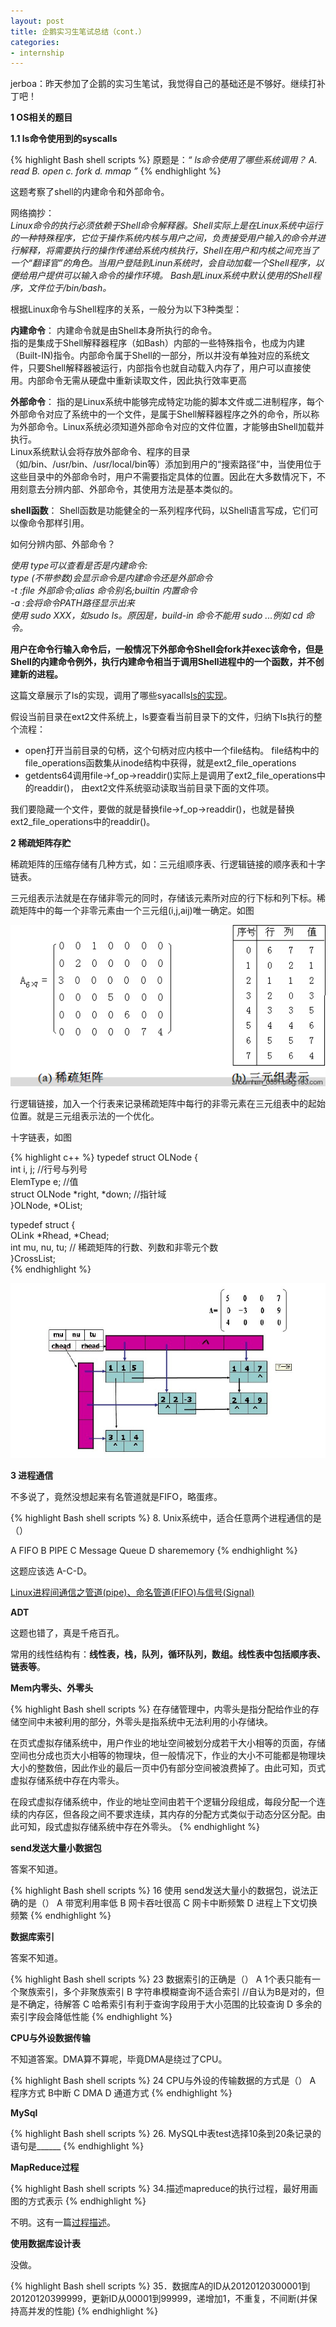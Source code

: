 ```yaml
---
layout: post
title: 企鹅实习生笔试总结（cont.）
categories:
- internship
---
```


jerboa：昨天参加了企鹅的实习生笔试，我觉得自己的基础还是不够好。继续打补丁吧！

**1 OS相关的题目**

**1.1 ls命令使用到的syscalls**

{% highlight Bash shell scripts %}
原题是：*“ ls命令使用了哪些系统调用？ A. read  B. open c. fork  d. mmap ”*
{% endhighlight %}

这题考察了shell的内建命令和外部命令。

网络摘抄：  
*Linux命令的执行必须依赖于Shell命令解释器。Shell实际上是在Linux系统中运行的一种特殊程序，它位于操作系统内核与用户之间，负责接受用户输入的命令并进行解释，将需要执行的操作传递给系统内核执行，Shell在用户和内核之间充当了一个“翻译官”的角色。当用户登陆到Linun系统时，会自动加载一个Shell程序，以便给用户提供可以输入命令的操作环境。
Bash是Linux系统中默认使用的Shell程序，文件位于/bin/bash。*

根据Linux命令与Shell程序的关系，一般分为以下3种类型：  

**内建命令**：
内建命令就是由Shell本身所执行的命令。  
指的是集成于Shell解释器程序（如Bash）内部的一些特殊指令，也成为内建（Built-IN)指令。内部命令属于Shell的一部分，所以并没有单独对应的系统文件，只要Shell解释器被运行，内部指令也就自动载入内存了，用户可以直接使用。内部命令无需从硬盘中重新读取文件，因此执行效率更高

**外部命令**：
指的是Linux系统中能够完成特定功能的脚本文件或二进制程序，每个外部命令对应了系统中的一个文件，是属于Shell解释器程序之外的命令，所以称为外部命令。Linux系统必须知道外部命令对应的文件位置，才能够由Shell加载并执行。  
Linux系统默认会将存放外部命令、程序的目录（如/bin、/usr/bin、/usr/local/bin等）添加到用户的“搜索路径”中，当使用位于这些目录中的外部命令时，用户不需要指定具体的位置。因此在大多数情况下，不用刻意去分辨内部、外部命令，其使用方法是基本类似的。

**shell函数**：
Shell函数是功能健全的一系列程序代码，以Shell语言写成，它们可以像命令那样引用。

如何分辨内部、外部命令？

*使用 type可以查看是否是内建命令:  
type (不带参数)会显示命令是内建命令还是外部命令  
-t :file 外部命令;alias 命令别名;builtin 内置命令  
-a :会将命令PATH路径显示出来*  
*使用 sudo XXX，如sudo ls。原因是，build-in 命令不能用 sudo ...例如 cd 命令。*

**用户在命令行输入命令后，一般情况下外部命令Shell会fork并exec该命令，但是Shell的内建命令例外，执行内建命令相当于调用Shell进程中的一个函数，并不创建新的进程。**

这篇文章展示了ls的实现，调用了哪些syacalls[ls的实现](http://www.cppblog.com/momoxiao/archive/2010/04/04/111594.html)。

假设当前目录在ext2文件系统上，ls要查看当前目录下的文件，归纳下ls执行的整个流程：

- open打开当前目录的句柄，这个句柄对应内核中一个file结构。
   file结构中的file_operations函数集从inode结构中获得，就是ext2_file_operations
- getdents64调用file->f_op->readdir()实际上是调用了ext2_file_operations中的readdir()，
   由ext2文件系统驱动读取当前目录下面的文件项。

我们要隐藏一个文件，要做的就是替换file->f_op->readdir()，也就是替换ext2_file_operations中的readdir()。

**2 稀疏矩阵存贮**

稀疏矩阵的压缩存储有几种方式，如：三元组顺序表、行逻辑链接的顺序表和十字链表。

三元组表示法就是在存储非零元的同时，存储该元素所对应的行下标和列下标。稀疏矩阵中的每一个非零元素由一个三元组(i,j,aij)唯一确定。如图

![](/images/2014-04-21-2-1.jpg)

行逻辑链接，加入一个行表来记录稀疏矩阵中每行的非零元素在三元组表中的起始位置。就是三元组表示法的一个优化。

十字链表，如图

{% highlight c++ %}
typedef struct OLNode {  
     int  i, j;          //行号与列号   
     ElemType e;        //值   
     struct OLNode *right, *down;  //指针域   
}OLNode, *OList;

typedef struct {  
    OLink   *Rhead, *Chead;   
    int mu, nu, tu;       // 稀疏矩阵的行数、列数和非零元个数    
}CrossList;  
{% endhighlight %}

![](/images/2014-04-21-2-2.gif)

**3 进程通信**

不多说了，竟然没想起来有名管道就是FIFO，略蛋疼。

{% highlight Bash shell scripts %}
8. Unix系统中，适合任意两个进程通信的是（）

A FIFO  B  PIPE  C Message Queue  D  sharememory
{% endhighlight %}

这题应该选 A-C-D。

[Linux进程间通信之管道(pipe)、命名管道(FIFO)与信号(Signal)](http://www.cnblogs.com/biyeymyhjob/archive/2012/11/03/2751593.html)

**ADT**

这题也错了，真是千疮百孔。

常用的线性结构有：**线性表，栈，队列，循环队列，数组。线性表中包括顺序表、链表等**。

**Mem内零头、外零头**

{% highlight Bash shell scripts %}
在存储管理中，内零头是指分配给作业的存储空间中未被利用的部分，外零头是指系统中无法利用的小存储块。

在页式虚拟存储系统中，用户作业的地址空间被划分成若干大小相等的页面，存储空间也分成也页大小相等的物理块，但一般情况下，作业的大小不可能都是物理块大小的整数倍，因此作业的最后一页中仍有部分空间被浪费掉了。由此可知，页式虚拟存储系统中存在内零头。

在段式虚拟存储系统中，作业的地址空间由若干个逻辑分段组成，每段分配一个连续的内存区，但各段之间不要求连续，其内存的分配方式类似于动态分区分配。由此可知，段式虚拟存储系统中存在外零头。
{% endhighlight %}

**send发送大量小数据包**

答案不知道。

{% highlight Bash shell scripts %}
16 使用 send发送大量小的数据包，说法正确的是（）
A 带宽利用率低 B 网卡吞吐很高 C 网卡中断频繁 D 进程上下文切换频繁
{% endhighlight %}

**数据库索引**

答案不知道。

{% highlight Bash shell scripts %}
23 数据索引的正确是（）
A 1个表只能有一个聚族索引，多个非聚族索引
B 字符串模糊查询不适合索引     //自认为B是对的，但是不确定，待解答
C 哈希索引有利于查询字段用于大小范围的比较查询
D 多余的索引字段会降低性能
{% endhighlight %}

**CPU与外设数据传输**

不知道答案。DMA算不算呢，毕竟DMA是绕过了CPU。

{% highlight Bash shell scripts %}
24 CPU与外设的传输数据的方式是（）
A 程序方式 B中断 C DMA D 通道方式 
{% endhighlight %}

**MySql**

{% highlight Bash shell scripts %}
26. MySQL中表test选择10条到20条记录的语句是______
{% endhighlight %}

**MapReduce过程**

{% highlight Bash shell scripts %}
34.描述mapreduce的执行过程，最好用画图的方式表示
{% endhighlight %}

不明。这有一篇[过程描述](http://liouwei20051000285.blog.163.com/blog/static/252367420116125223809/)。

**使用数据库设计表**

没做。

{% highlight Bash shell scripts %}
35．数据库A的ID从20120120300001到20120120399999，更新ID从00001到99999，递增加1，不重复，不间断(并保持高并发的性能)
{% endhighlight %}
